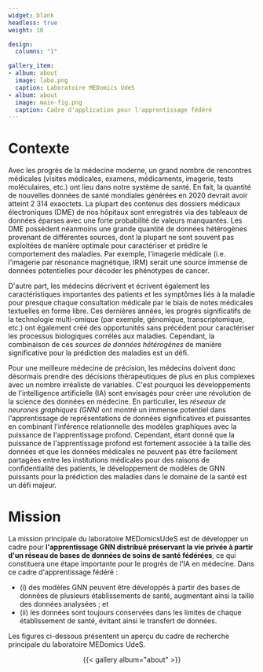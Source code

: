 ```yaml
---
widget: blank
headless: true
weight: 10

design:
  columns: "1"

gallery_item:
- album: about
  image: labo.png
  caption: Laboratoire MEDomics UdeS
- album: about
  image: main-fig.png
  caption: Cadre d'application pour l'apprentissage fédéré
---
```


# Contexte

Avec les progrès de la médecine moderne, un grand nombre de rencontres médicales (visites médicales, examens, 
médicaments, imagerie, tests moléculaires, etc.) ont lieu dans notre système de santé. En fait, la quantité de 
nouvelles données de santé mondiales générées en 2020 devrait avoir atteint 2 314 exaoctets. La plupart des 
contenus des dossiers médicaux électroniques (DME) de nos hôpitaux sont enregistrés via des tableaux de données 
éparses avec une forte probabilité de valeurs manquantes. Les DME possèdent néanmoins une grande quantité de données 
hétérogènes provenant de différentes sources, dont la plupart ne sont souvent pas exploitées de manière optimale 
pour caractériser et prédire le comportement des maladies. Par exemple, l'imagerie médicale (i.e. l'imagerie 
par résonance magnétique, IRM) serait une source immense de données potentielles pour décoder les phénotypes de 
cancer. 

D'autre part, les médecins décrivent et écrivent également les caractéristiques importantes des patients 
et les symptômes liés à la maladie pour presque chaque consultation médicale par le biais de notes médicales 
textuelles en forme libre. Ces dernières années, les progrès significatifs de la technologie multi-omique (par 
exemple, génomique, transcriptomique, etc.) ont également créé des opportunités sans précédent pour caractériser les 
processus biologiques corrélés aux maladies. Cependant, la combinaison de ces _sources de données hétérogènes_ de 
manière significative pour la prédiction des maladies est un défi. 

Pour une meilleure médecine de précision, les médecins doivent donc désormais prendre des décisions thérapeutiques de 
plus en plus complexes avec un nombre 
irréaliste de variables. C'est pourquoi les développements de l'intelligence artificielle (IA) sont envisagés pour 
créer une révolution de la science des données en médecine. En particulier, les _réseaux de neurones graphiques (GNN)_ 
ont montré un immense potentiel dans l'apprentissage de représentations de données significatives et puissantes 
en combinant l'inférence relationnelle des modèles graphiques avec la puissance de l'apprentissage profond. 
Cependant, étant donné que la puissance de l'apprentissage profond est fortement associée à la taille des données et 
que les données médicales ne peuvent pas être facilement partagées entre les institutions médicales pour des raisons 
de confidentialité des patients, le développement de modèles de GNN puissants pour la prédiction des maladies dans le 
domaine de la santé est un défi majeur. 

# Mission

La mission principale du laboratoire MEDomicsUdeS est de développer un cadre pour 
**l'apprentissage GNN distribué préservant la vie privée à partir d'un réseau de bases de données de soins de santé fédérées**, 
ce qui constituera une étape importante pour le progrès de l'IA en médecine. Dans ce cadre d'apprentissage fédéré : 
- (i) des modèles GNN peuvent être développés à partir des bases de données de plusieurs établissements de santé, augmentant ainsi la taille des données analysées ; et 
- (ii) les données sont toujours conservées dans les limites de chaque établissement de santé, évitant ainsi le transfert de données.

Les figures ci-dessous présentent un aperçu du cadre de recherche principale du laboratoire MEDomics UdeS.

<div style="text-align: center;">
  {{< gallery album="about" >}}
</div>
